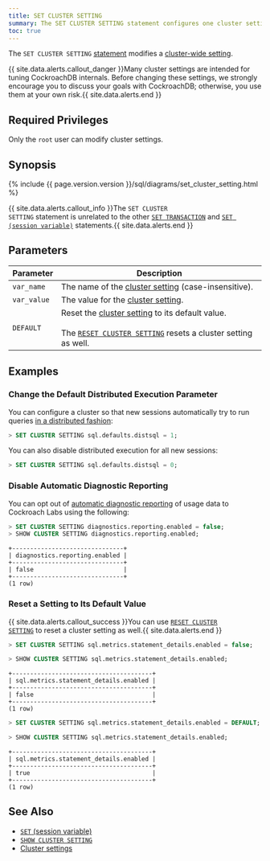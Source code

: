 ```yaml
---
title: SET CLUSTER SETTING
summary: The SET CLUSTER SETTING statement configures one cluster setting.
toc: true
---
```


The `SET CLUSTER SETTING` [statement](sql-statements.html) modifies a [cluster-wide setting](cluster-settings.html).

{{ site.data.alerts.callout_danger }}Many cluster settings are intended for tuning CockroachDB internals. Before changing these settings, we strongly encourage you to discuss your goals with CockroachDB; otherwise, you use them at your own risk.{{ site.data.alerts.end }}


## Required Privileges

Only the `root` user can modify cluster settings.

## Synopsis

<div>
{%  include {{  page.version.version  }}/sql/diagrams/set_cluster_setting.html %}
</div>

{{ site.data.alerts.callout_info }}The <code>SET CLUSTER SETTING</code> statement is unrelated to the other <a href="set-transaction.html"><code>SET TRANSACTION</code></a> and <a href="set-vars.html"><code>SET (session variable)</code></a> statements.{{ site.data.alerts.end }}

## Parameters

| Parameter | Description |
|-----------|-------------|
| `var_name` | The name of the [cluster setting](cluster-settings.html) (case-insensitive). |
| `var_value` | The value for the [cluster setting](cluster-settings.html). |
| `DEFAULT` | Reset the [cluster setting](cluster-settings.html) to its default value.<br><br>The [`RESET CLUSTER SETTING`](reset-cluster-setting.html) resets a cluster setting as well. |

## Examples

### Change the Default Distributed Execution Parameter

You can configure a cluster so that new sessions automatically try to run queries [in a distributed fashion](https://www.cockroachlabs.com/blog/local-and-distributed-processing-in-cockroachdb/):

~~~ sql
> SET CLUSTER SETTING sql.defaults.distsql = 1;
~~~

You can also disable distributed execution for all new sessions:

~~~ sql
> SET CLUSTER SETTING sql.defaults.distsql = 0;
~~~

### Disable Automatic Diagnostic Reporting

You can opt out of
[automatic diagnostic reporting](diagnostics-reporting.html) of usage
data to Cockroach Labs using the following:

~~~ sql
> SET CLUSTER SETTING diagnostics.reporting.enabled = false;
> SHOW CLUSTER SETTING diagnostics.reporting.enabled;
~~~

~~~
+-------------------------------+
| diagnostics.reporting.enabled |
+-------------------------------+
| false                         |
+-------------------------------+
(1 row)
~~~

### Reset a Setting to Its Default Value

{{ site.data.alerts.callout_success }}You can use <a href="reset-cluster-setting.html"><code>RESET CLUSTER SETTING</code></a> to reset a cluster setting as well.{{ site.data.alerts.end }}

~~~ sql
> SET CLUSTER SETTING sql.metrics.statement_details.enabled = false;
~~~

~~~ sql
> SHOW CLUSTER SETTING sql.metrics.statement_details.enabled;
~~~

~~~
+---------------------------------------+
| sql.metrics.statement_details.enabled |
+---------------------------------------+
| false                                 |
+---------------------------------------+
(1 row)
~~~

~~~ sql
> SET CLUSTER SETTING sql.metrics.statement_details.enabled = DEFAULT;
~~~

~~~ sql
> SHOW CLUSTER SETTING sql.metrics.statement_details.enabled;
~~~

~~~
+---------------------------------------+
| sql.metrics.statement_details.enabled |
+---------------------------------------+
| true                                  |
+---------------------------------------+
(1 row)
~~~

## See Also

- [`SET` (session variable)](set-vars.html)
- [`SHOW CLUSTER SETTING`](show-cluster-setting.html)
- [Cluster settings](cluster-settings.html)
